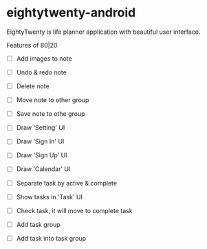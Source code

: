 # eightytwenty-android

EightyTwenty is life planner application with beautiful user interface. 


Features of 80|20

- [ ] Add images to note
- [ ] Undo & redo note
- [ ] Delete note
- [ ] Move note to other group
- [ ] Save note to othe group
- [ ] Draw 'Setting' UI
- [ ] Draw 'Sign In' UI
- [ ] Draw 'Sign Up' UI
- [ ] Draw 'Calendar' UI
- [ ] Separate task by active & complete
- [ ] Show tasks in 'Task' UI
- [ ] Check task, it will move to complete task
- [ ] Add task group
- [ ] Add task into task group

